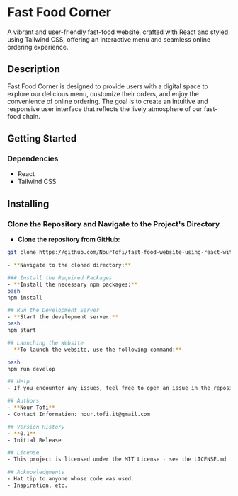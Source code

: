 # Fast Food Corner

A vibrant and user-friendly fast-food website, crafted with React and styled using Tailwind CSS, offering an interactive menu and seamless online ordering experience.

## Description

Fast Food Corner is designed to provide users with a digital space to explore our delicious menu, customize their orders, and enjoy the convenience of online ordering. The goal is to create an intuitive and responsive user interface that reflects the lively atmosphere of our fast-food chain.

## Getting Started

### Dependencies

- React
- Tailwind CSS

## Installing

### Clone the Repository and Navigate to the Project's Directory


- **Clone the repository from GitHub:**

```bash
git clone https://github.com/NourTofi/fast-food-website-using-react-with-tailwind-css.git

- **Navigate to the cloned directory:**

### Install the Required Packages
- **Install the necessary npm packages:**
bash
npm install

## Run the Development Server
- **Start the development server:**
bash
npm start

## Launching the Website
- **To launch the website, use the following command:**

bash
npm run develop

## Help
- If you encounter any issues, feel free to open an issue in the repository.

## Authors
- **Nour Tofi**
- Contact Information: nour.tofi.it@gmail.com

## Version History
- **0.1**
- Initial Release

## License
- This project is licensed under the MIT License - see the LICENSE.md file for details.

## Acknowledgments
- Hat tip to anyone whose code was used.
- Inspiration, etc.
